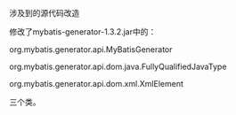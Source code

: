 涉及到的源代码改造

修改了mybatis-generator-1.3.2.jar中的：

org.mybatis.generator.api.MyBatisGenerator

org.mybatis.generator.api.dom.java.FullyQualifiedJavaType

org.mybatis.generator.api.dom.xml.XmlElement

三个类。



